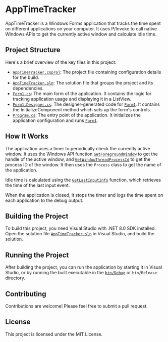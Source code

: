 # AppTimeTracker

AppTimeTracker is a Windows Forms application that tracks the time spent on different applications on your computer. It uses P/Invoke to call native Windows APIs to get the currently active window and calculate idle time.

## Project Structure

Here's a brief overview of the key files in this project:

- [`AppTimeTracker.csproj`](command:_github.copilot.openSymbolInFile?%5B%22AppTimeTracker.csproj%22%2C%22AppTimeTracker.csproj%22%5D "AppTimeTracker.csproj"): The project file containing configuration details for the build.
- [`AppTimeTracker.sln`](command:_github.copilot.openSymbolInFile?%5B%22AppTimeTracker.sln%22%2C%22AppTimeTracker.sln%22%5D "AppTimeTracker.sln"): The solution file that groups the project and its dependencies.
- [`Form1.cs`](command:_github.copilot.openSymbolInFile?%5B%22Form1.cs%22%2C%22Form1.cs%22%5D "Form1.cs"): The main form of the application. It contains the logic for tracking application usage and displaying it in a ListView.
- [`Form1.Designer.cs`](command:_github.copilot.openSymbolInFile?%5B%22Form1.Designer.cs%22%2C%22Form1.Designer.cs%22%5D "Form1.Designer.cs"): The designer-generated code for [`Form1`](command:_github.copilot.openSymbolInFile?%5B%22Form1.cs%22%2C%22Form1%22%5D "Form1.cs"). It contains the InitializeComponent method which sets up the form's controls.
- [`Program.cs`](command:_github.copilot.openSymbolInFile?%5B%22Program.cs%22%2C%22Program.cs%22%5D "Program.cs"): The entry point of the application. It initializes the application configuration and runs [`Form1`](command:_github.copilot.openSymbolInFile?%5B%22Form1.cs%22%2C%22Form1%22%5D "Form1.cs").

## How It Works

The application uses a timer to periodically check the currently active window. It uses the Windows API function [`GetForegroundWindow`](command:_github.copilot.openSymbolInFile?%5B%22Form1.cs%22%2C%22GetForegroundWindow%22%5D "Form1.cs") to get the handle of the active window, and [`GetWindowThreadProcessId`](command:_github.copilot.openSymbolInFile?%5B%22Form1.cs%22%2C%22GetWindowThreadProcessId%22%5D "Form1.cs") to get the process ID of the window. It then uses the `Process` class to get the name of the application.

Idle time is calculated using the [`GetLastInputInfo`](command:_github.copilot.openSymbolInFile?%5B%22Form1.cs%22%2C%22GetLastInputInfo%22%5D "Form1.cs") function, which retrieves the time of the last input event.

When the application is closed, it stops the timer and logs the time spent on each application to the debug output.

## Building the Project

To build this project, you need Visual Studio with .NET 8.0 SDK installed. Open the solution file [`AppTimeTracker.sln`](command:_github.copilot.openRelativePath?%5B%22AppTimeTracker.sln%22%5D "AppTimeTracker.sln") in Visual Studio, and build the solution.

## Running the Project

After building the project, you can run the application by starting it in Visual Studio, or by running the built executable in the [`bin/Debug`](command:_github.copilot.openRelativePath?%5B%22bin%2FDebug%22%5D "bin/Debug") or `bin/Release` directory.

## Contributing

Contributions are welcome! Please feel free to submit a pull request.

## License

This project is licensed under the MIT License.